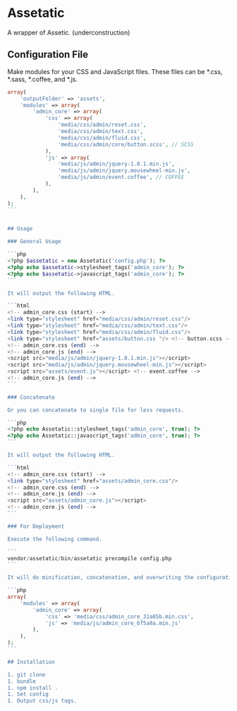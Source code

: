 Assetatic
=========

A wrapper of Assetic. (underconstruction)

## Configuration File

Make modules for your CSS and JavaScript files. These files can be *.css, *.sass, *.coffee, and *.js.

````php
array(
    'outputFolder' => 'assets',
    'modules' => array(
        'admin_core' => array(
            'css' => array(
                'media/css/admin/reset.css',
                'media/css/admin/text.css',
                'media/css/admin/fluid.css',
                'media/css/admin/core/button.scss', // SCSS
            ),
            'js' => array(
                'media/js/admin/jquery-1.8.1.min.js',
                'media/js/admin/jquery.mousewheel-min.js',
                'media/js/admin/event.coffee', // COFFEE
            ),
        ),
    ),
);
```


## Usage

### General Usage

```php
<?php $assetatic = new Assetatic('config.php'); ?>
<?php echo $assetatic->stylesheet_tags('admin_core'); ?>
<?php echo $assetatic->javascript_tags('admin_core'); ?>
```

It will output the following HTML.

```html
<!-- admin_core.css (start) -->
<link type="stylesheet" href="media/css/admin/reset.css"/>
<link type="stylesheet" href="media/css/admin/text.css"/>
<link type="stylesheet" href="media/css/admin/fluid.css"/>
<link type="stylesheet" href="assets/button.css "/> <!-- button.scss -->
<!-- admin_core.css (end) -->
<!-- admin_core.js (end) -->
<script src="media/js/admin/jquery-1.8.1.min.js"></script>
<script src="media/js/admin/jquery.mousewheel-min.js"></script>
<script src="assets/event.js"></script> <!-- event.coffee -->
<!-- admin_core.js (end) -->
```

### Concatenate

Or you can concatenate to single file for less requests.

```php
<?php echo Assetatic::stylesheet_tags('admin_core', true); ?>
<?php echo Assetatic::javascript_tags('admin_core', true); ?>
```

It will output the following HTML.

```html
<!-- admin_core.css (start) -->
<link type="stylesheet" href="assets/admin_core.css"/>
<!-- admin_core.css (end) -->
<!-- admin_core.js (end) -->
<script src="assets/admin_core.js"></script>
<!-- admin_core.js (end) -->
```

### For Deployment

Execute the following command.

```
vendor/assetatic/bin/assetatic precompile config.php
```

It will do minification, concatenation, and overwriting the configuration tasks.

```php
array(
    'modules' => array(
        'admin_core' => array(
            'css' => 'media/css/admin_core_31a85b.min.css',
            'js' => 'media/js/admin_core_6f5a8a.min.js'
        ),
    ),
);
```

## Installation

1. git clone
1. bundle
1. npm install .
1. Set config
1. Output css/js tags.
